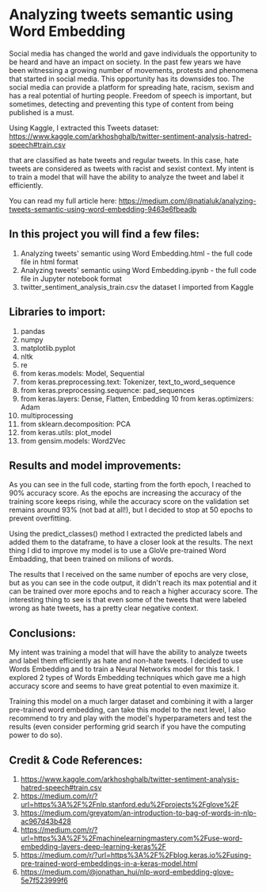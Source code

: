 # Analyzing tweets semantic using Word Embedding

Social media has changed the world and gave individuals the opportunity to be heard and have an impact on society. In the past few years we have been witnessing a growing number of movements, protests and phenomena that started in social media.
This opportunity has its downsides too. The social media can provide a platform for spreading hate, racism, sexism and has a real potential of hurting people. Freedom of speech is important, but sometimes, detecting and preventing this type of content from being published is a must.

Using Kaggle, I extracted this Tweets dataset:
https://www.kaggle.com/arkhoshghalb/twitter-sentiment-analysis-hatred-speech#train.csv

that are classified as hate tweets and regular tweets. In this case, hate tweets are considered as tweets with racist and sexist context. My intent is to train a model that will have the ability to analyze the tweet and label it efficiently.

You can read my full article here:
https://medium.com/@natialuk/analyzing-tweets-semantic-using-word-embedding-9463e6fbeadb

## In this project you will find a few files: 
1. Analyzing tweets' semantic using Word Embedding.html - the full code file in html format
2. Analyzing tweets' semantic using Word Embedding.ipynb - the full code file in Jupyter notebook format
3. twitter_sentiment_analysis_train.csv the dataset I imported from Kaggle

## Libraries to import:
1. pandas
2. numpy 
3. matplotlib.pyplot
4. nltk
5. re
6. from keras.models: Model, Sequential
7. from keras.preprocessing.text: Tokenizer, text_to_word_sequence
8. from keras.preprocessing.sequence: pad_sequences
9. from keras.layers: Dense, Flatten, Embedding
10 from keras.optimizers: Adam
11. multiprocessing
12. from sklearn.decomposition: PCA
13. from keras.utils: plot_model
14. from gensim.models: Word2Vec

## Results and model improvements:
As you can see in the full code, starting from the forth epoch, I reached to 90% accuracy score. As the epochs are increasing the accuracy of the training score keeps rising, while the accuracy score on the validation set remains around 93% (not bad at all!), but I decided to stop at 50 epochs to prevent overfitting.

Using the predict_classes() method I extracted the predicted labels and added them to the dataframe, to have a closer look at the results. The next thing I did to improve my model is to use a GloVe pre-trained Word Embadding, that been trained on milions of words.

The results that I received on the same number of epochs are very close, but as you can see in the code output, it didn't reach its max potential and it can be trained over more epochs and to reach a higher accuracy score.
The interesting thing to see is that even some of the tweets that were labeled wrong as hate tweets, has a pretty clear negative context.

## Conclusions:
My intent was training a model that will have the ability to analyze tweets and label them efficiently as hate and non-hate tweets. I decided to use Words Embedding and to train a Neural Networks model for this task. I explored 2 types of Words Embedding techniques which gave me a high accuracy score and seems to have great potential to even maximize it. 

Training this model on a much larger dataset and combining it with a larger pre-trained word embedding, can take this model to the next level, I also recommend to try and play with the model's hyperparameters and test the results (even consider performing grid search if you have the computing power to do so). 



## Credit & Code References:
1. https://www.kaggle.com/arkhoshghalb/twitter-sentiment-analysis-hatred-speech#train.csv
2. https://medium.com/r/?url=https%3A%2F%2Fnlp.stanford.edu%2Fprojects%2Fglove%2F
3. https://medium.com/greyatom/an-introduction-to-bag-of-words-in-nlp-ac967d43b428
4. https://medium.com/r/?url=https%3A%2F%2Fmachinelearningmastery.com%2Fuse-word-embedding-layers-deep-learning-keras%2F
5. https://medium.com/r/?url=https%3A%2F%2Fblog.keras.io%2Fusing-pre-trained-word-embeddings-in-a-keras-model.html
6. https://medium.com/@jonathan_hui/nlp-word-embedding-glove-5e7f523999f6



